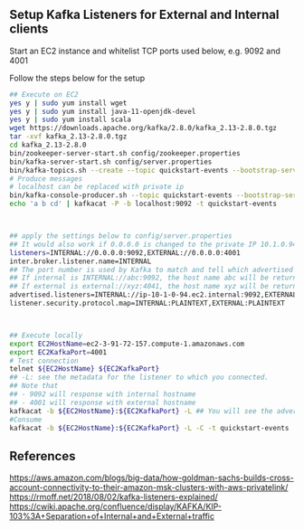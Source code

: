 ## Setup Kafka Listeners for External and Internal clients

Start an EC2 instance and whitelist TCP ports used below, e.g. 9092 and 4001

Follow the steps below for the setup
```bash
## Execute on EC2
yes y | sudo yum install wget
yes y | sudo yum install java-11-openjdk-devel
yes y | sudo yum install scala
wget https://downloads.apache.org/kafka/2.8.0/kafka_2.13-2.8.0.tgz
tar -xvf kafka_2.13-2.8.0.tgz
cd kafka_2.13-2.8.0
bin/zookeeper-server-start.sh config/zookeeper.properties
bin/kafka-server-start.sh config/server.properties
bin/kafka-topics.sh --create --topic quickstart-events --bootstrap-server localhost:9092
# Produce messages
# localhost can be replaced with private ip
bin/kafka-console-producer.sh --topic quickstart-events --bootstrap-server localhost:9092
echo 'a b cd' | kafkacat -P -b localhost:9092 -t quickstart-events



## apply the settings below to config/server.properties
## It would also work if 0.0.0.0 is changed to the private IP 10.1.0.94, but not 127.0.0.1
listeners=INTERNAL://0.0.0.0:9092,EXTERNAL://0.0.0.0:4001
inter.broker.listener.name=INTERNAL
## The port number is used by Kafka to match and tell which advertised listener should be returned as a response
## If internal is INTERNAL://abc:9092, the host name abc will be returned if client connects through 9092
## If external is external://xyz:4041, the host name xyz will be returned if client connects through 4041
advertised.listeners=INTERNAL://ip-10-1-0-94.ec2.internal:9092,EXTERNAL://ec2-3-91-72-157.compute-1.amazonaws.com:4001
listener.security.protocol.map=INTERNAL:PLAINTEXT,EXTERNAL:PLAINTEXT



## Execute locally
export EC2HostName=ec2-3-91-72-157.compute-1.amazonaws.com
export EC2KafkaPort=4001
# Test connection
telnet ${EC2HostName} ${EC2KafkaPort}
## -L: see the metadata for the listener to which you connected.
## Note that
## - 9092 will response with internal hostname
## - 4001 will response with external hostname
kafkacat -b ${EC2HostName}:${EC2KafkaPort} -L ## You will see the advertised hostname-port returned 
#Consume
kafkacat -b ${EC2HostName}:${EC2KafkaPort} -L -C -t quickstart-events
```

## References
https://aws.amazon.com/blogs/big-data/how-goldman-sachs-builds-cross-account-connectivity-to-their-amazon-msk-clusters-with-aws-privatelink/
https://rmoff.net/2018/08/02/kafka-listeners-explained/
https://cwiki.apache.org/confluence/display/KAFKA/KIP-103%3A+Separation+of+Internal+and+External+traffic
